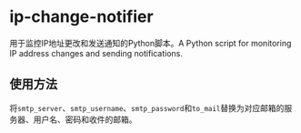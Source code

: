 # ip-change-notifier
用于监控IP地址更改和发送通知的Python脚本。A Python script for monitoring IP address changes and sending notifications.

## 使用方法
将`smtp_server`、`smtp_username`、`smtp_password`和`to_mail`替换为对应邮箱的服务器、用户名、密码和收件的邮箱。
